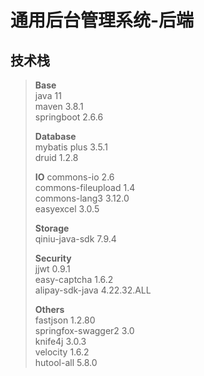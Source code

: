 # 通用后台管理系统-后端

## 技术栈

> **Base**\
> java 11\
> maven 3.8.1\
> springboot 2.6.6
> 
> **Database**\
> mybatis plus 3.5.1\
> druid 1.2.8
> 
> **IO**
> commons-io 2.6\
> commons-fileupload 1.4\
> commons-lang3 3.12.0\
> easyexcel 3.0.5
> 
> **Storage**\
> qiniu-java-sdk 7.9.4
>
> **Security**\
> jjwt 0.9.1\
> easy-captcha 1.6.2\
> alipay-sdk-java 4.22.32.ALL
> 
> **Others**\
> fastjson 1.2.80\
> springfox-swagger2 3.0\
> knife4j 3.0.3\
> velocity 1.6.2\
> hutool-all 5.8.0